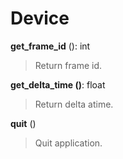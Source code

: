Device
======

**get_frame_id** (): int
> Return frame id.

**get_delta_time ()**: float
>Return delta atime.

**quit** ()
> Quit application.
